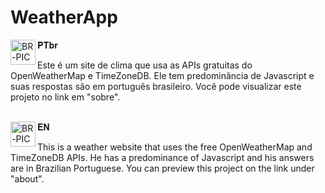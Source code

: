 # WeatherApp

<div>
  <img align="left" alt="BR-PIC" height="40em" width="40" src="https://img.icons8.com/color/256/brazil-circular.png"/>
</div> 𝐏𝐓𝐛𝐫
<p>Este é um site de clima que usa as APIs gratuitas do OpenWeatherMap e TimeZoneDB. Ele tem predominância de Javascript e suas respostas são em português brasileiro. Você pode visualizar este projeto no link em "sobre".</p>

<br>

<div>
  <img align="left" alt="BR-PIC" height="40em" width="40" src="https://img.icons8.com/color/256/usa-circular.png"/>
</div> 𝐄𝐍
<p>This is a weather website that uses the free OpenWeatherMap and TimeZoneDB APIs. He has a predominance of Javascript and his answers are in Brazilian Portuguese. You can preview this project on the link under "about".</p>
